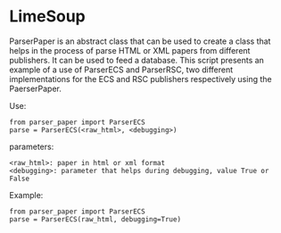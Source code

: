 # LimeSoup

ParserPaper is an abstract class that can be used to create a class that helps
in the process of parse HTML or XML papers from different publishers. It can be
used to feed a database.
This script presents an example of a use of ParserECS and ParserRSC, 
two different implementations for the ECS and RSC publishers respectively 
using the PaerserPaper. 

Use:

    from parser_paper import ParserECS
    parse = ParserECS(<raw_html>, <debugging>)

parameters:

    <raw_html>: paper in html or xml format
    <debugging>: parameter that helps during debugging, value True or False

Example:

    from parser_paper import ParserECS
    parse = ParserECS(raw_html, debugging=True)

